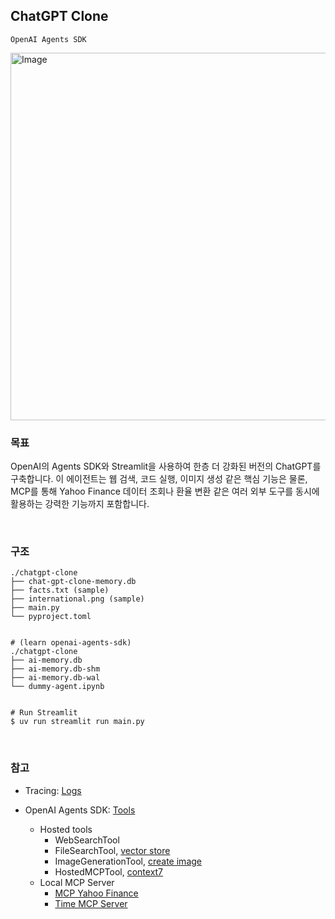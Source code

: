 ## ChatGPT Clone

`OpenAI Agents SDK`

<img width="630" height="588" alt="Image" src="https://github.com/user-attachments/assets/50471de3-4982-46ec-a96e-a504e8d78f4a" />

<br>

### 목표

OpenAI의 Agents SDK와 Streamlit을 사용하여 한층 더 강화된 버전의 ChatGPT를 구축합니다. 이 에이전트는 웹 검색, 코드 실행, 이미지 생성 같은 핵심 기능은 물론, MCP를 통해 Yahoo Finance 데이터 조회나 환율 변환 같은 여러 외부 도구를 동시에 활용하는 강력한 기능까지 포함합니다.

<br>

### 구조

```
./chatgpt-clone
├── chat-gpt-clone-memory.db
├── facts.txt (sample)
├── international.png (sample)
├── main.py
└── pyproject.toml


# (learn openai-agents-sdk)
./chatgpt-clone
├── ai-memory.db
├── ai-memory.db-shm
├── ai-memory.db-wal
└── dummy-agent.ipynb


# Run Streamlit
$ uv run streamlit run main.py
```

<br>

### 참고

- Tracing: [Logs](https://platform.openai.com/logs)

- OpenAI Agents SDK: [Tools](https://openai.github.io/openai-agents-python/tools)
  - Hosted tools
    - WebSearchTool
    - FileSearchTool, [vector store](https://platform.openai.com/storage/vector_stores)
    - ImageGenerationTool, [create image](https://platform.openai.com/docs/api-reference/images/create)
    - HostedMCPTool, [context7](https://context7.com)
  - Local MCP Server
    - [MCP Yahoo Finance](https://github.com/leoncuhk/mcp-yahoo-finance)
    - [Time MCP Server](https://github.com/modelcontextprotocol/servers/tree/main/src/time)

